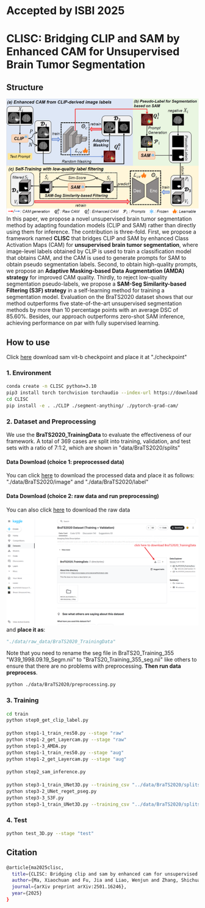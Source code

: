 
# Accepted by ISBI 2025
# CLISC: Bridging CLIP and SAM by Enhanced CAM for Unsupervised Brain Tumor Segmentation

## Structure

![struct](structure/structure.png)
In this paper, we propose a novel unsupervised brain tumor segmentation method by adapting foundation models (CLIP and SAM) rather than directly using them for inference. The contribution is three-fold. First, we propose a framework named **CLISC** that bridges CLIP and SAM by enhanced Class Activation Maps (CAM) for **unsupervised brain tumor segmentation**, where image-level labels obtained by CLIP is used to train a classification model that obtains CAM, and the CAM  is used to generate prompts for SAM to obtain pseudo segmentation labels.  Second, to obtain high-quality prompts, we propose an **Adaptive Masking-based Data Augmentation (AMDA) strategy** for improved CAM quality. Thirdly, to reject low-quality segmentation pseudo-labels, we propose a **SAM-Seg Similarity-based Filtering (S3F) strategy** in a self-learning method for training a segmentation model. Evaluation on the BraTS2020 dataset shows that our method outperforms five state-of-the-art unsupervised segmentation methods by more than 10 percentage points with an average DSC of 85.60\%. Besides, our approach outperforms zero-shot SAM inference, achieving performance on par with fully supervised learning.



## How to use
Click [here](https://dl.fbaipublicfiles.com/segment_anything/sam_vit_b_01ec64.pth) download sam vit-b checkpoint and place it at "./checkpoint"
### 1. Environment
```sh
conda create -n CLISC python=3.10 
pip3 install torch torchvision torchaudio --index-url https://download.pytorch.org/whl/cu124
cd CLISC
pip install -e . ./CLIP ./segment-anything/ ./pytorch-grad-cam/
```

### 2. Dataset and Preprocessing
We use the **BraTS2020_TrainingData** to evaluate the effectiveness of our framework. A total of 369 cases are split into training, validation, and test sets with a ratio of 7:1:2, which are shown in "data/BraTS2020/splits"
#### Data Download (choice 1: preprocessed data)
You can click [here](https://drive.google.com/drive/folders/1Vu2JwiSvIKAJ9NSDn-Q7coAq3J_HejCH?usp=drive_link) to download the processed data and place it as follows: "./data/BraTS2020/image" and "./data/BraTS2020/label" 

#### Data Download (choice 2: raw data and run preprocessing)
You can also click [here](https://www.kaggle.com/datasets/awsaf49/brats20-dataset-training-validation) to download the raw data

![Dataset](structure/Download_data.png)
and **place it as**: 
```py
"./data/raw_data/BraTS2020_TrainingData"
```
Note that you need to rename the seg file in BraTS20_Training_355 "W39_1998.09.19_Segm.nii" to "BraTS20_Training_355_seg.nii" like others to ensure that there are no problems with preprocessing.
**Then run data preprocess**.
```sh
python ./data/BraTS2020/preprocessing.py
```


### 3. Training

```sh
cd train
python step0_get_clip_label.py

python step1-1_train_res50.py --stage "raw"
python step1-2_get_Layercam.py --stage "raw"
python step1-3_AMDA.py 
python step1-1_train_res50.py --stage "aug"
python step1-2_get_Layercam.py --stage "aug"

python step2_sam_inference.py

python step3-1_train_UNet3D.py --training_csv "../data/BraTS2020/splits/train.csv" --exp "SAM_Sup"
python step3-2_UNet_reget_pseg.py
python step3-3_S3F.py
python step3-1_train_UNet3D.py --training_csv "../data/BraTS2020/splits/top_80_percent.csv" --exp "UNet_Sup"
```

### 4. Test
```sh
python test_3D.py --stage "test"
```


## Citation 
```bash
@article{ma2025clisc,
  title={CLISC: Bridging clip and sam by enhanced cam for unsupervised brain tumor segmentation},
  author={Ma, Xiaochuan and Fu, Jia and Liao, Wenjun and Zhang, Shichuan and Wang, Guotai},
  journal={arXiv preprint arXiv:2501.16246},
  year={2025}
}
```